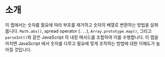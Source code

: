 # 소개

이 랩에서는 숫자를 필요에 따라 부호를 제거하고 숫자의 배열로 변환하는 방법을 살펴봅니다. `Math.abs()`, spread operator (`...`), `Array.prototype.map()`, 그리고 `parseInt()`와 같은 JavaScript 의 내장 메서드를 조합하여 이를 수행합니다. 이 랩을 마치면 JavaScript 에서 숫자를 다루고 필요에 맞게 조작하는 방법에 대한 이해도가 높아질 것입니다.
